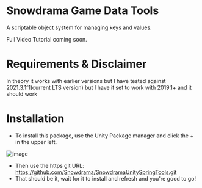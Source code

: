 
# Snowdrama Game Data Tools

A scriptable object system for managing keys and values. 

Full Video Tutorial coming soon.

# Requirements & Disclaimer
In theory it works with earlier versions but I have tested against 2021.3.1f1(current LTS version) but I have it set to work with 2019.1+ and it should work

# Installation
* To install this package, use the Unity Package manager and click the + in the upper left.

![image](https://user-images.githubusercontent.com/1271916/139389113-88e7b032-0f93-42b2-ad80-10700baca435.png)
* Then use the https git URL: https://github.com/Snowdrama/SnowdramaUnitySpringTools.git
* That should be it, wait for it to install and refresh and you're good to go!